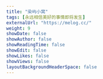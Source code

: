 ```yaml
---
title: "染屿小窝"
tags: [永远相信美好的事情即将发生]
externalUrl: "https://melog.cc/"
weight: 9
showDate: false
showAuthor: false
showReadingTime: false
showEdit: false
showLikes: false
showViews: false
layoutBackgroundHeaderSpace: false
---
```

